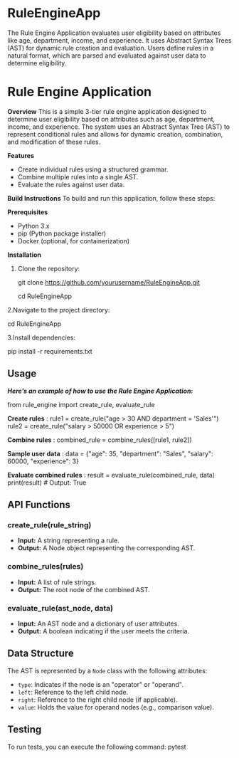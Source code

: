 # RuleEngineApp
The Rule Engine Application evaluates user eligibility based on attributes like age, department, income, and experience. It uses Abstract Syntax Trees (AST) for dynamic rule creation and evaluation. Users define rules in a natural format, which are parsed and evaluated against user data to determine eligibility.


# Rule Engine Application

**Overview**
This is a simple 3-tier rule engine application designed to determine user eligibility based on attributes such as age, department, income, and experience. The system uses an Abstract Syntax Tree (AST) to represent conditional rules and allows for dynamic creation, combination, and modification of these rules.

**Features**
- Create individual rules using a structured grammar.
- Combine multiple rules into a single AST.
- Evaluate the rules against user data.

**Build Instructions**
To build and run this application, follow these steps:

**Prerequisites**
- Python 3.x
- pip (Python package installer)
- Docker (optional, for containerization)

**Installation**
1. Clone the repository:
   
   git clone https://github.com/yourusername/RuleEngineApp.git
   
   cd RuleEngineApp

2.Navigate to the project directory:

   cd RuleEngineApp
  
3.Install dependencies:

  pip install -r requirements.txt


## Usage
_**Here’s an example of how to use the Rule Engine Application:**_

from rule_engine import create_rule, evaluate_rule

**Create rules** :
rule1 = create_rule("age > 30 AND department = 'Sales'")
rule2 = create_rule("salary > 50000 OR experience > 5")

**Combine rules** :
combined_rule = combine_rules([rule1, rule2])

**Sample user data** :
data = {"age": 35, "department": "Sales", "salary": 60000, "experience": 3}

**Evaluate combined rules** :
result = evaluate_rule(combined_rule, data)
print(result)  # Output: True


## API Functions
### create_rule(rule_string)
- **Input:** A string representing a rule.
- **Output:** A Node object representing the corresponding AST.

### combine_rules(rules)
- **Input:** A list of rule strings.
- **Output:** The root node of the combined AST.

### evaluate_rule(ast_node, data)
- **Input:** An AST node and a dictionary of user attributes.
- **Output:** A boolean indicating if the user meets the criteria.

## Data Structure
The AST is represented by a `Node` class with the following attributes:
- `type`: Indicates if the node is an "operator" or "operand".
- `left`: Reference to the left child node.
- `right`: Reference to the right child node (if applicable).
- `value`: Holds the value for operand nodes (e.g., comparison value).

## Testing
To run tests, you can execute the following command:
pytest

